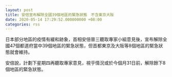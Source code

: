 ```yaml
---
layout: post
title: 安倍宣布解除全國39個地區的緊急狀態　不含東京大阪
date: 2020-05-14 17:29:52.000000000 +08:00
categories: rss
---
```


日本部分地區的疫情有緩和跡象，首相安倍晉三聽取專家小組意見後，宣布解除全國47個都道府當中39個地區的緊急狀態，但首都東京及大阪等8個地區的緊急狀態就會維持。

安倍說，計劃下星期四再聽取專家意見，視乎情況或於今個月31日前，解除餘下8個地區的緊急狀態。
